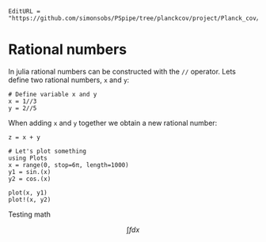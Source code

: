```@meta
EditURL = "https://github.com/simonsobs/PSpipe/tree/planckcov/project/Planck_cov/src/test.jl"
```

# Rational numbers

In julia rational numbers can be constructed with the `//` operator.
Lets define two rational numbers, `x` and `y`:

```@example test
# Define variable x and y
x = 1//3
y = 2//5
```

When adding `x` and `y` together we obtain a new rational number:

```@example test
z = x + y

# Let's plot something
using Plots
x = range(0, stop=6π, length=1000)
y1 = sin.(x)
y2 = cos.(x)

plot(x, y1)
plot!(x, y2)
```

Testing math
```math
\int f dx
```

